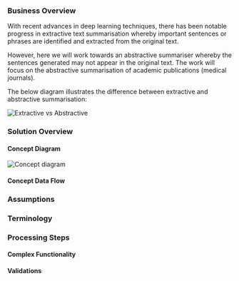 ### Business Overview

With recent advances in deep learning techniques, there has been notable progress in extractive text summarisation whereby important sentences or phrases are identified and extracted from the original text. 

However, here we will work towards an abstractive summariser whereby the sentences generated may not appear in the original text.  The work will focus on the abstractive summarisation of academic publications (medical journals).

The below diagram illustrates the difference between extractive and abstractive summarisation:

![Extractive vs Abstractive](https://user-images.githubusercontent.com/45914355/84451147-151cfc80-ac4a-11ea-895a-c0166f06e3da.png)

### Solution Overview

#### Concept Diagram

![Concept diagram](https://user-images.githubusercontent.com/45914355/84553133-17935b00-ad0b-11ea-8ce2-e1b04529272b.jpg)

#### Concept Data Flow

### Assumptions

### Terminology

### Processing Steps

#### Complex Functionality

#### Validations
